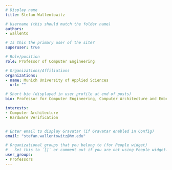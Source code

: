 ```yaml
---
# Display name
title: Stefan Wallentowitz

# Username (this should match the folder name)
authors:
- wallento

# Is this the primary user of the site?
superuser: true

# Role/position
role: Professor of Computer Engineering

# Organizations/Affiliations
organizations:
- name: Munich University of Applied Sciences
  url: ""

# Short bio (displayed in user profile at end of posts)
bio: Professor for Computer Engineering, Computer Architecture and Embedded Systems Security, RISC-V board member

interests:
- Computer Architecture
- Hardware Verification


# Enter email to display Gravatar (if Gravatar enabled in Config)
email: "stefan.wallentowitz@hm.edu"

# Organizational groups that you belong to (for People widget)
#   Set this to `[]` or comment out if you are not using People widget.
user_groups:
- Professors
---
```


